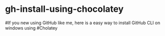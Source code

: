 # gh-install-using-chocolatey


#If you new using GitHub like me, here is a easy way to install GitHub CLI on windows using 
#Cholatey 
